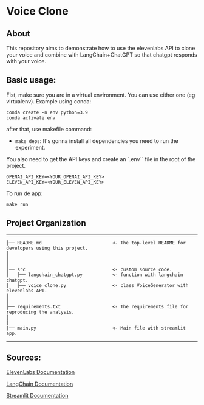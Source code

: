 # Voice Clone

## About
This repository aims to demonstrate how to use the elevenlabs API to clone your voice and combine with LangChain+ChatGPT so that chatgpt responds with your voice.

## Basic usage:

Fist, make sure you are in a virtual environment. You can use either one (eg virtualenv). Example using conda:

```
conda create -n env python=3.9
conda activate env
```

after that, use makefile command:
* `make deps`: It's gonna install all dependencies you need to run the experiment.

You also need to get the API keys and create an `.env`` file in the root of the project.
 ```
OPENAI_API_KEY=<YOUR_OPENAI_API_KEY>
ELEVEN_API_KEY=<YOUR_ELEVEN_API_KEY>
```

To run de app:
```
make run
``````


## Project Organization
------------

    ├── README.md                          <- The top-level README for developers using this project.
    │
    │   
    │
    │── src                                <- custom source code.
    │   ├── langchain_chatgpt.py           <- function with langchain chatgpt.
    │   ├── voice_clone.py                 <- class VoiceGenerator with elevenlabs API.
    │
    │
    ├── requirements.txt                   <- The requirements file for reproducing the analysis.
    │
    |
    |── main.py                            <- Main file with streamlit app.

--------

## Sources:


<a href="https://docs.elevenlabs.io/api-reference/quick-start/introduction">ElevenLabs Documentation</a>

<a href="https://python.langchain.com/docs/get_started/introduction">LangChain Documentation</a>

<a href="https://docs.streamlit.io/library/get-started">Streamlit Documentation</a>